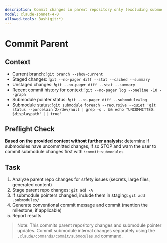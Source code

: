 ```yaml
---
description: Commit changes in parent repository only (excluding submodule internals)
model: claude-sonnet-4-0
allowed-tools: Bash(git:*)
---
```


# Commit Parent

## Context
- Current branch: !`git branch --show-current`
- Staged changes: !`git --no-pager diff --stat --cached --summary`
- Unstaged changes: !`git --no-pager diff --stat --summary`
- Recent commit history for context: !`git --no-pager log --oneline -10 --graph`
- Submodule pointer status: !`git --no-pager diff --submodule=log`
- Submodule status: !`git submodule foreach --recursive --quiet 'git status --porcelain 2>/dev/null | grep -q . && echo "UNCOMMITTED: $displaypath" || true'`

## Preflight Check
**Based on the provided context without further analysis:** determine if submodules have uncommitted changes, if so STOP and warn the user to commit submodule changes first with `/commit:submodules`

## Task
1. Analyze parent repo changes for safety issues (secrets, large files, generated content)
2. Stage parent repo changes: `git add -A`
3. If submodule pointers changed, include them in staging: `git add .submodules/`
4. Generate conventional commit message and commit (mention the milestone, if applicable)
5. Report results

> Note: This commits parent repository changes and submodule pointer updates.
Commit submodule internal changes separately using the `.claude/commands/commit/submodules.md` command.
